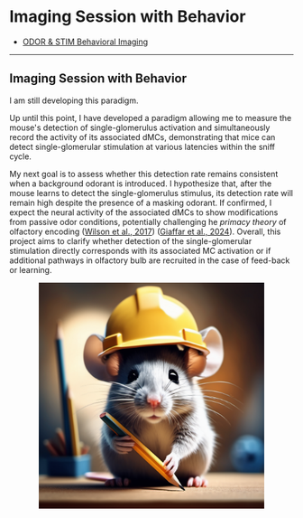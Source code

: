 # Imaging Session with Behavior

   - [ODOR & STIM Behavioral Imaging](#odor-stim-behavior-imaging)

---

## Imaging Session with Behavior

I am still developing this paradigm.

Up until this point, I have developed a paradigm allowing me to measure the mouse's detection of single-glomerulus activation and simultaneously record the activity of its associated dMCs, demonstrating that mice can detect single-glomerular stimulation at various latencies within the sniff cycle.

My next goal is to assess whether this detection rate remains consistent when a background odorant is introduced. I hypothesize that, after the mouse learns to detect the single-glomerulus stimulus, its detection rate will remain high despite the presence of a masking odorant. If confirmed, I expect the neural activity of the associated dMCs to show modifications from passive odor conditions, potentially challenging he *primacy theory* of olfactory encoding ([Wilson et al., 2017](https://www.nature.com/articles/s41467-017-01432-4)) ([Giaffar et al., 2024](https://journals.plos.org/ploscompbiol/article?id=10.1371/journal.pcbi.1012379#:~:text=According%20to%20the%20primacy%20model,beginning%20of%20a%20sniff%20cycle.)). Overall, this project aims to clarify whether detection of the single-glomerular stimulation directly corresponds with its associated MC activation or if additional pathways in olfactory bulb are recruited in the case of feed-back or learning.

<p align="center">
  <img src="https://raw.githubusercontent.com/Ekaterina-Koulakova/Single-Glomerular-Stimulation/main/Methods/Imaging_Session_with_Behavior/apologetic_mouse.png" width="400"/>
</p>

<!-- 
INSERT EXPLANATION OF HYPOTHETICAL PLOTS

INSERT HYPOTHETICAL PLOTS

#### WATER-DEPRIVATION IMPLICATION ON MC IMAGING QUALITY

As you conduct training and take your psychometric curves, it will become evident to you that the quality of your images both at the glomerular and moreso at the MC level become increasingly blurry. Don't panic. This is very likely due to the mouse being in a prolonged state of water deprivation. For this reason, prior to moving onto the next step where we reintroduce imaging, it would be helpful to reintroduce water to the mice. Take some subsequent reference images to verify that water deprivation was in fact the issue with the image quality.

INSERT EXAMPLE WATER DEPRIVATION IMAGES

A few days after reintroducing water, the image quality should significantly improve. Take the water away and shortly after, take a few more days to reinforce the Go-NoGo task with single-pulse stimulation. Once the behavior is back to its original level and the mouse is at 85% of its original body weight, procede to the next imaging step.

### ODOR & STIM Imaging 

We will conduct a Gon-NoGo behavioral session, asking the mouse to lick when it detects a stimulation and to withold its lick when a stimualtion is not present. The trials within the session will be split up between 50% Go trials and 50% NoGo trials. The trial types are as follows:

* stim-only

The first couple (50) of trials in the session will be a stim-only block. This will allow the mouse to not only acclimate to the task at hand, but will also ensure that the stim-only trials are not contaminated by lingering odorants from prior trials.

* empty

Empty trials are those trials for which no stimulation or odorant is issued. These trials will be taken as the NoGo blank trials within the initial stim-only block. This is again to ensure that no lingering odorants contaminate these trials.

* odor-only low concentration

This block will be composed of (20) trials. This will give us 10 trials for which 'odor-only low concentration' images can be taken.

After this block, there will be a block of 20 trials of stim-only which will act as a buffer to reinforce the initial behavioral task.

* odor-only high concentration

This block will be composed of (20) trials. This will give us 10 trials for which 'odor-only low concentration' images can be taken.

After this block, there will be a block of 20 trials of stim-only which will act as a buffer to reinforce the initial behavioral task.

* odor+stim low concentration

This block will be composed of (20) trials. This will give us 10 trials for which 'odor-only low concentration' images can be taken.

After this block, there will be a block of 20 trials of stim-only which will act as a buffer to reinforce the initial behavioral task.
  
* odor+stim high concentration

This block will be composed of (20) trials. This will give us 10 trials for which 'odor-only low concentration' images can be taken.

After this block, there will be a block of 20 trials of stim-only which will act as a buffer to reinforce the initial behavioral task.

-->
